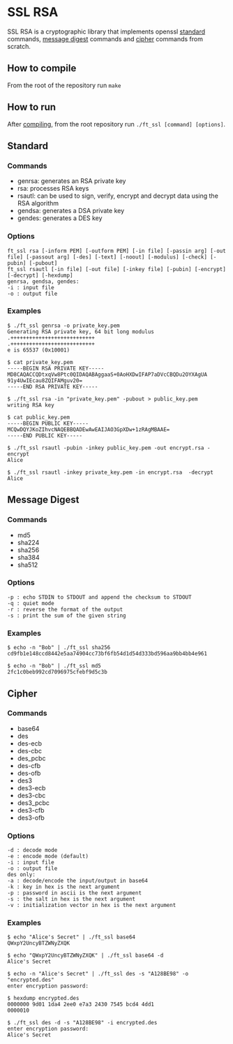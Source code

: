 # SSL RSA
SSL RSA is a cryptographic library that implements openssl [standard](#Standard) commands, [message digest](#Message-digest) commands and [cipher](#cipher) commands from scratch.

## How to compile
From the root of the repository run `make`

## How to run
After [compiling](#How-to-compile), from the root repository run `./ft_ssl [command] [options]`.

## Standard

### Commands
- genrsa: generates an RSA private key
- rsa: processes RSA keys
- rsautl: can be used to sign, verify, encrypt and decrypt data using the RSA algorithm
- gendsa: generates a DSA private key
- gendes: generates a DES key

### Options
```
ft_ssl rsa [-inform PEM] [-outform PEM] [-in file] [-passin arg] [-out file] [-passout arg] [-des] [-text] [-noout] [-modulus] [-check] [-pubin] [-pubout]
ft_ssl rsautl [-in file] [-out file] [-inkey file] [-pubin] [-encrypt] [-decrypt] [-hexdump]
genrsa, gendsa, gendes:
-i : input file
-o : output file
```

### Examples
```
$ ./ft_ssl genrsa -o private_key.pem
Generating RSA private key, 64 bit long modulus
.+++++++++++++++++++++++++++
.+++++++++++++++++++++++++++
e is 65537 (0x10001)

$ cat private_key.pem
-----BEGIN RSA PRIVATE KEY-----
MD8CAQACCQDtxqVw8Ptc0QIDAQABAggaaS+0AoHXDwIFAP7aDVcCBQDu2OYXAgUA
91y4UwIEcau8ZQIFAMguv20=
-----END RSA PRIVATE KEY-----

$ ./ft_ssl rsa -in "private_key.pem" -pubout > public_key.pem
writing RSA key

$ cat public_key.pem
-----BEGIN PUBLIC KEY-----
MCQwDQYJKoZIhvcNAQEBBQADEwAwEAIJAO3GpXDw+1zRAgMBAAE=
-----END PUBLIC KEY-----

$ ./ft_ssl rsautl -pubin -inkey public_key.pem -out encrypt.rsa -encrypt
Alice

$ ./ft_ssl rsautl -inkey private_key.pem -in encrypt.rsa  -decrypt
Alice
```

## Message Digest

### Commands
- md5
- sha224
- sha256
- sha384
- sha512

### Options
```
-p : echo STDIN to STDOUT and append the checksum to STDOUT
-q : quiet mode
-r : reverse the format of the output
-s : print the sum of the given string
```

### Examples
```
$ echo -n "Bob" | ./ft_ssl sha256
cd9fb1e148ccd8442e5aa74904cc73bf6fb54d1d54d333bd596aa9bb4bb4e961

$ echo -n "Bob" | ./ft_ssl md5
2fc1c0beb992cd7096975cfebf9d5c3b
```

## Cipher

### Commands
- base64
- des
- des-ecb
- des-cbc
- des_pcbc
- des-cfb
- des-ofb
- des3
- des3-ecb
- des3-cbc
- des3_pcbc
- des3-cfb
- des3-ofb

### Options
```
-d : decode mode
-e : encode mode (default)
-i : input file
-o : output file
des only:
-a : decode/encode the input/output in base64
-k : key in hex is the next argument
-p : password in ascii is the next argument
-s : the salt in hex is the next argument
-v : initialization vector in hex is the next argument
```

### Examples
```
$ echo "Alice's Secret" | ./ft_ssl base64
QWxpY2UncyBTZWNyZXQK

$ echo "QWxpY2UncyBTZWNyZXQK" | ./ft_ssl base64 -d
Alice's Secret

$ echo -n "Alice's Secret" | ./ft_ssl des -s "A128BE98" -o "encrypted.des"
enter encryption password:

$ hexdump encrypted.des
0000000 9d01 1da4 2ee0 e7a3 2430 7545 bcd4 4dd1
0000010

$ ./ft_ssl des -d -s "A128BE98" -i encrypted.des
enter encryption password:
Alice's Secret
```

